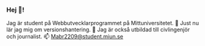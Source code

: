 ### Hej 👋!
Jag är student på Webbutvecklarprogrammet på Mittuniversitetet.
🌱 Just nu lär jag mig om versionshantering. 
👯 Jag är också utbildad till civlingenjör och journalist.
📫 Mabr2209@student.miun.se








